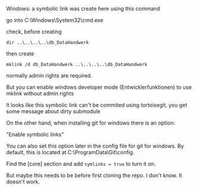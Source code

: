 Windows:
a symbolic link was create here using this command

go into C:\Windows\System32\cmd.exe

check, before creating

```
dir ..\..\..\..\db_DataHandwerk
```

then create

```
mklink /d db_DataHandwerk ..\..\..\..\db_DataHandwerk
```

normally admin rights are required.

But you can enable windows developer mode (Entwicklerfunktionen) to use mklink without admin rights

It looks like this symbolic link can't be commited using tortoisegit, you get some message about dirty submodule

On the other hand, when installing git for windows there is an option:

"Enable symbolic links"

You can also set this option later in the config file for git for windows. By default, this is located at C:\ProgramData\Git\config.

Find the [core] section and add `symlinks = true` to turn it on. 

But maybe this needs to be before first cloning the repo. I don't know. It doesn't work.
